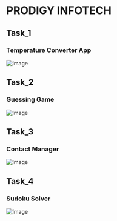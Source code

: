 # PRODIGY INFOTECH 

## Task_1 
### Temperature Converter App   
![Image](https://i.ibb.co/SrHjqSV/task1.png)

## Task_2
### Guessing Game
![Image](https://i.ibb.co/8xwJqY5/task2.png)

## Task_3
### Contact Manager
![Image](https://i.ibb.co/ZN0r67y/task3.png)

## Task_4
### Sudoku Solver
![Image](https://i.ibb.co/yn1Mg3P/task4.png)
